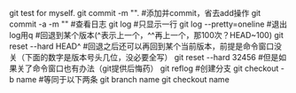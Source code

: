 git test for myself.
git commit -m "".
#添加并commit，省去add操作
git commit -a -m ""
#查看日志
git log
#只显示一行
git log --pretty=oneline
#退出log用q
#回退到某个版本(^表示上一个，^^再上一个，那100次？HEAD~100)
git reset --hard HEAD^
#回退之后还可以再回到某个当前版本，前提是命令窗口没关（下面的数字是版本号头几位，没必要全写）
git reset --hard 32456
#但是如果关了命令窗口也有办法（git提供后悔药）
git reflog
#创建分支
git checkout -b name
#等同于以下两条
git branch name
git checkout name
